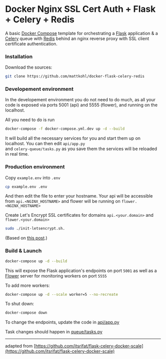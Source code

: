 # Docker Nginx SSL Cert Auth +  Flask + Celery + Redis

A basic [Docker Compose](https://docs.docker.com/compose/) template for orchestrating a [Flask](http://flask.pocoo.org/) application & a [Celery](http://www.celeryproject.org/) queue with [Redis](https://redis.io/) behind an nginx reverse proxy with SSL client certificate authentication.

### Installation

Download the sources:

```bash
git clone https://github.com/mattkohl/docker-flask-celery-redis
```

### Developement environment

In the developement environment you do not need to do much, as all your code is exposed via ports 5001 (api) and 5555 (flower), and running
on the localhost.

All you need to do is run
```bash
docker-compose -f docker-compose.yml.dev up -d --build
```

It will build all the necessary services for you and start them up on localhost. You can then edit `api/app.py`  
and `celery-queue/tasks.py` as you save them the services will be reloaded in real time.


### Production environment

Copy `example.env` into `.env`

```bash
cp example.env .env
```

And then edit the file to enter your hostname. Your api will be accessible from `api.<NGINX_HOSTNAME>` and 
flower will be running on `flower.<NGINX_HOSTNAME>`

Create Let's Encrypt SSL certificates for domains `api.<your.domain>` and `flower.<your.domain>`

```bash
sudo ./init-letsencrypt.sh.
```

(Based on [this post](https://medium.com/@pentacent/nginx-and-lets-encrypt-with-docker-in-less-than-5-minutes-b4b8a60d3a71).)

### Build & Launch

```bash
docker-compose up -d --build
```

This will expose the Flask application's endpoints on port `5001` as well as a [Flower](https://github.com/mher/flower) server for monitoring workers on port `5555`

To add more workers:
```bash
docker-compose up -d --scale worker=5 --no-recreate
```

To shut down:

```bash
docker-compose down
```

To change the endpoints, update the code in [api/app.py](api/app.py)

Task changes should happen in [queue/tasks.py](celery-queue/tasks.py)

---

adapted from [https://github.com/itsrifat/flask-celery-docker-scale](https://github.com/itsrifat/flask-celery-docker-scale)
